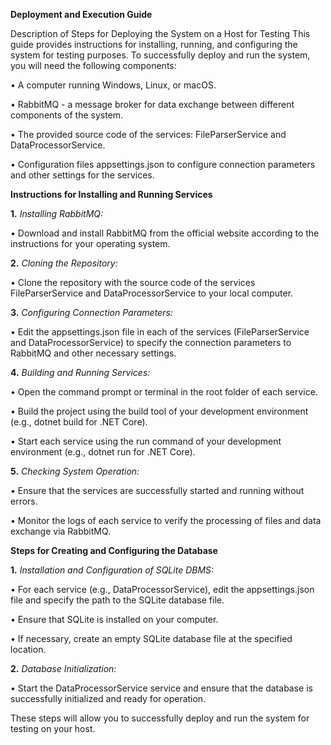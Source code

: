 **Deployment and Execution Guide**

Description of Steps for Deploying the System on a Host for Testing
This guide provides instructions for installing, running, and configuring the system for testing purposes. To successfully deploy and run the system, you will need the following components:

•	A computer running Windows, Linux, or macOS.

•	RabbitMQ - a message broker for data exchange between different components of the system.

•	The provided source code of the services: FileParserService and DataProcessorService.

•	Configuration files appsettings.json to configure connection parameters and other settings for the services.

**Instructions for Installing and Running Services**

**1.**	*Installing RabbitMQ:*

•	Download and install RabbitMQ from the official website according to the instructions for your operating system.

**2.**	*Cloning the Repository:*

•	Clone the repository with the source code of the services FileParserService and DataProcessorService to your local computer.

**3.**	*Configuring Connection Parameters:*

•	Edit the appsettings.json file in each of the services (FileParserService and DataProcessorService) to specify the connection parameters to RabbitMQ and other necessary settings.

**4.**	*Building and Running Services:*

•	Open the command prompt or terminal in the root folder of each service.

•	Build the project using the build tool of your development environment (e.g., dotnet build for .NET Core).

•	Start each service using the run command of your development environment (e.g., dotnet run for .NET Core).

**5.**	*Checking System Operation:*

•	Ensure that the services are successfully started and running without errors.

•	Monitor the logs of each service to verify the processing of files and data exchange via RabbitMQ.

**Steps for Creating and Configuring the Database**

**1.**	*Installation and Configuration of SQLite DBMS:*

•	For each service (e.g., DataProcessorService), edit the appsettings.json file and specify the path to the SQLite database file.

•	Ensure that SQLite is installed on your computer.

•	If necessary, create an empty SQLite database file at the specified location.

**2.**	*Database Initialization:*

•	Start the DataProcessorService service and ensure that the database is successfully initialized and ready for operation.

These steps will allow you to successfully deploy and run the system for testing on your host.
